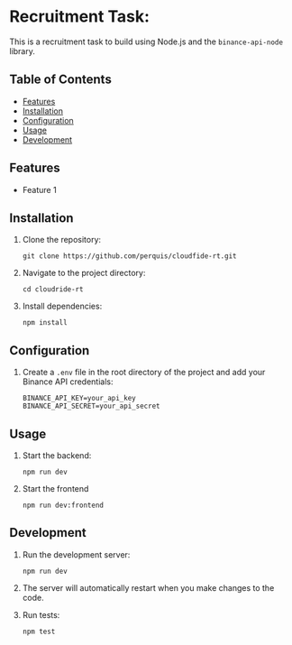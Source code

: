 # Recruitment Task: <name>

This is a recruitment task to build <name> using Node.js and the `binance-api-node` library.

## Table of Contents

- [Features](#features)
- [Installation](#installation)
- [Configuration](#configuration)
- [Usage](#usage)
- [Development](#development)

## Features

- Feature 1

## Installation

1. Clone the repository:
   ```
   git clone https://github.com/perquis/cloudfide-rt.git
   ```
2. Navigate to the project directory:
   ```
   cd cloudride-rt
   ```
3. Install dependencies:
   ```
   npm install
   ```

## Configuration

1. Create a `.env` file in the root directory of the project and add your Binance API credentials:
   ```
   BINANCE_API_KEY=your_api_key
   BINANCE_API_SECRET=your_api_secret
   ```

## Usage

1. Start the backend:

   ```
   npm run dev
   ```

2. Start the frontend

   ```
   npm run dev:frontend
   ```

## Development

1. Run the development server:

   ```
   npm run dev
   ```

2. The server will automatically restart when you make changes to the code.

3. Run tests:

   ```
   npm test
   ```

